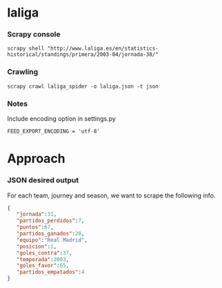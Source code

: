 # laliga

### Scrapy console

```shell
scrapy shell "http://www.laliga.es/en/statistics-historical/standings/primera/2003-04/jornada-38/"
```

### Crawling

```shell
scrapy crawl laliga_spider -o laliga.json -t json
```

### Notes


Include encoding option in settings.py

```shell
FEED_EXPORT_ENCODING = 'utf-8'
```

# Approach

### JSON desired output

For each team, journey and season, we want to scrape the following info.

```json
{
   "jornada":31,
   "partidos_perdidos":7,
   "puntos":67,
   "partidos_ganados":20,
   "equipo":"Real Madrid",
   "posicion":1,
   "goles_contra":37,
   "temporada":2003,
   "goles_favor":65,
   "partidos_empatados":4
}

```